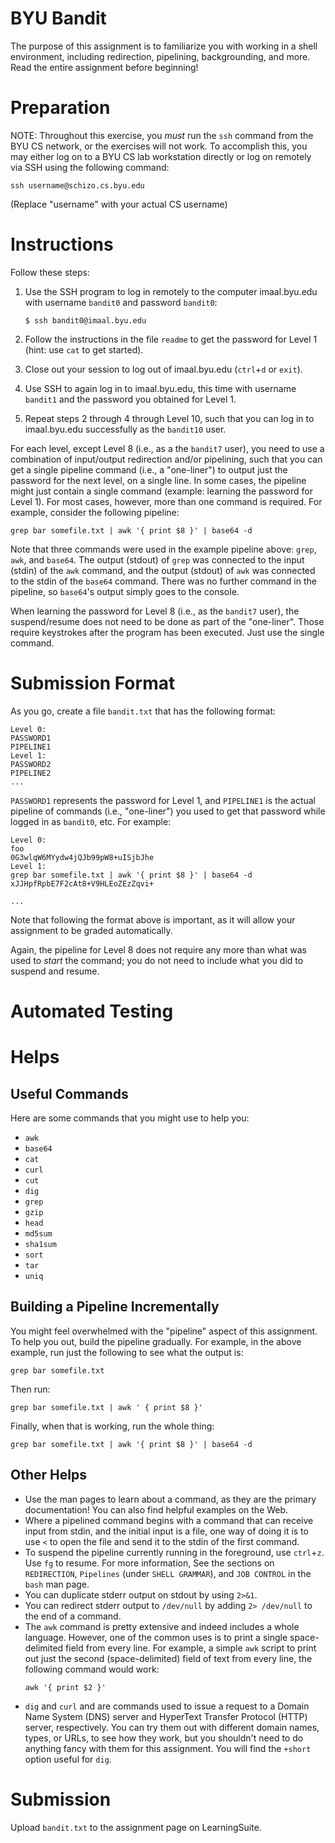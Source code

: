 # BYU Bandit

The purpose of this assignment is to familiarize you with working in a shell
environment, including redirection, pipelining, backgrounding, and more.  Read
the entire assignment before beginning!


# Preparation

NOTE: Throughout this exercise, you _must_ run the `ssh` command from the BYU
CS network, or the exercises will not work. To accomplish this, you may either
log on to a BYU CS lab workstation directly or log on remotely via SSH using
the following command:

```
ssh username@schizo.cs.byu.edu
```
(Replace "username" with your actual CS username)


# Instructions

Follow these steps:

 1. Use the SSH program to log in remotely to the computer imaal.byu.edu with
    username `bandit0` and password `bandit0`:

    ```
    $ ssh bandit0@imaal.byu.edu
    ```

 2. Follow the instructions in the file `readme` to get the password for Level
    1 (hint: use `cat` to get started).

 3. Close out your session to log out of imaal.byu.edu (`ctrl`+`d` or `exit`).

 4. Use SSH to again log in to imaal.byu.edu, this time with username `bandit1`
    and the password you obtained for Level 1.

 5. Repeat steps 2 through 4 through Level 10, such that you can log in to
    imaal.byu.edu successfully as the `bandit10` user.

For each level, except Level 8 (i.e., as a the `bandit7` user), you need to use
a combination of input/output redirection and/or pipelining, such that you can
get a single pipeline command (i.e., a "one-liner") to output just the password
for the next level, on a single line.  In some cases, the pipeline might just
contain a single command (example: learning the password for Level 1).  For
most cases, however, more than one command is required.  For example, consider
the following pipeline:

```
grep bar somefile.txt | awk '{ print $8 }' | base64 -d
```

Note that three commands were used in the example pipeline above: `grep`,
`awk`, and `base64`.  The output (stdout) of `grep` was connected to the input
(stdin) of the `awk` command, and the output (stdout) of `awk` was connected to
the stdin of the `base64` command.  There was no further command in the
pipeline, so `base64`'s output simply goes to the console.

When learning the password for Level 8 (i.e., as the `bandit7` user), the
suspend/resume does not need to be done as part of the "one-liner".  Those
require keystrokes after the program has been executed.  Just use the single
command.


# Submission Format

As you go, create a file `bandit.txt` that has the following format:

```
Level 0:
PASSWORD1
PIPELINE1
Level 1:
PASSWORD2
PIPELINE2
...
```

`PASSWORD1` represents the password for Level 1, and `PIPELINE1` is the actual
pipeline of commands (i.e., "one-liner") you used to get that password while
logged in as `bandit0`, etc.  For example:

```
Level 0:
foo
0G3wlqW6MYydw4jQJb99pW8+uISjbJhe
Level 1:
grep bar somefile.txt | awk '{ print $8 }' | base64 -d
xJJHpfRpbE7F2cAt8+V9HLEoZEzZqvi+

...
```

Note that following the format above is important, as it will allow your
assignment to be graded automatically.

Again, the pipeline for Level 8 does not require any more than what was used to
_start_ the command; you do not need to include what you did to suspend and
resume.

# Automated Testing


# Helps

## Useful Commands

Here are some commands that you might use to help you:

 - `awk`
 - `base64`
 - `cat`
 - `curl`
 - `cut`
 - `dig`
 - `grep`
 - `gzip`
 - `head`
 - `md5sum`
 - `sha1sum`
 - `sort`
 - `tar`
 - `uniq`


## Building a Pipeline Incrementally

You might feel overwhelmed with the "pipeline" aspect of this assignment.  To
help you out, build the pipeline gradually.  For example, in the above example,
run just the following to see what the output is:

```
grep bar somefile.txt
```

Then run:

```
grep bar somefile.txt | awk ' { print $8 }'
```

Finally, when that is working, run the whole thing:

```
grep bar somefile.txt | awk '{ print $8 }' | base64 -d
```


## Other Helps

 - Use the man pages to learn about a command, as they are the primary
   documentation!  You can also find helpful examples on the Web.
 - Where a pipelined command begins with a command that can receive input from
   stdin, and the initial input is a file, one way of doing it is to use `<` to
   open the file and send it to the stdin of the first command.
 - To suspend the pipeline currently running in the foreground, use `ctrl`+`z`.
   Use `fg` to resume.  For more information, See the sections on
   `REDIRECTION`, `Pipelines` (under `SHELL GRAMMAR`), and `JOB CONTROL` in the
   `bash` man page.
 - You can duplicate stderr output on stdout by using `2>&1`.
 - You can redirect stderr output to `/dev/null` by adding `2> /dev/null` to
   the end of a command.
 - The `awk` command is pretty extensive and indeed includes a whole language.
   However, one of the common uses is to print a single space-delimited field
   from every line.  For example, a simple `awk` script to print out just the
   second (space-delimited) field of text from every line, the following
   command would work:
   ```
   awk '{ print $2 }'
   ```
 - `dig` and `curl` and are commands used to issue a request to a Domain Name
   System (DNS) server and HyperText Transfer Protocol (HTTP) server,
   respectively.  You can try them out with different domain names, types, or
   URLs, to see how they work, but you shouldn't need to do anything fancy with
   them for this assignment.  You will find the `+short` option useful for
   `dig`.


# Submission

Upload `bandit.txt` to the assignment page on LearningSuite.
